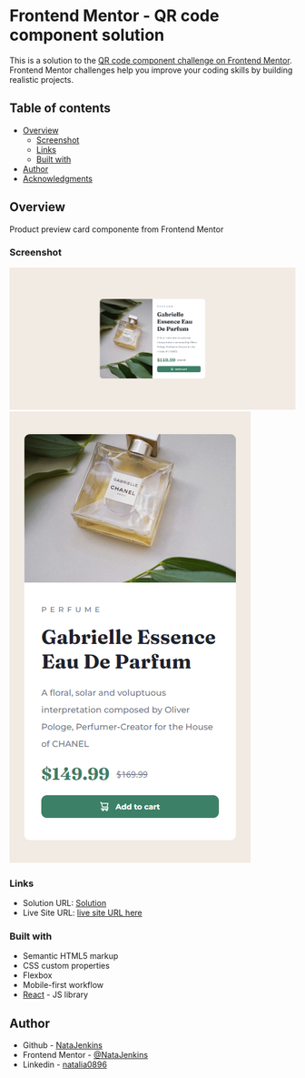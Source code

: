 # Frontend Mentor - QR code component solution

This is a solution to the [QR code component challenge on Frontend Mentor](https://www.frontendmentor.io/challenges/product-preview-card-component-GO7UmttRfa). Frontend Mentor challenges help you improve your coding skills by building realistic projects.

## Table of contents

-   [Overview](#overview)
    -   [Screenshot](#screenshot)
    -   [Links](#links)
    -   [Built with](#built-with)
-   [Author](#author)
-   [Acknowledgments](#acknowledgments)

## Overview

Product preview card componente from Frontend Mentor

### Screenshot

![](./src/assets/images/desktop-screenshot.png)
![](./src/assets/images/mobile-screenshot.png)

### Links

-   Solution URL: [Solution](https://github.com/NataJenkins/product-preview-card-component)
-   Live Site URL: [live site URL here](https://deft-babka-aee51c.netlify.app)

### Built with

-   Semantic HTML5 markup
-   CSS custom properties
-   Flexbox
-   Mobile-first workflow
-   [React](https://reactjs.org/) - JS library

## Author

-   Github - [NataJenkins](https://github.com/NataJenkins)
-   Frontend Mentor - [@NataJenkins](https://www.frontendmentor.io/profile/NataJenkins)
-   Linkedin - [natalia0896](https://www.linkedin.com/in/natalia0896/)
